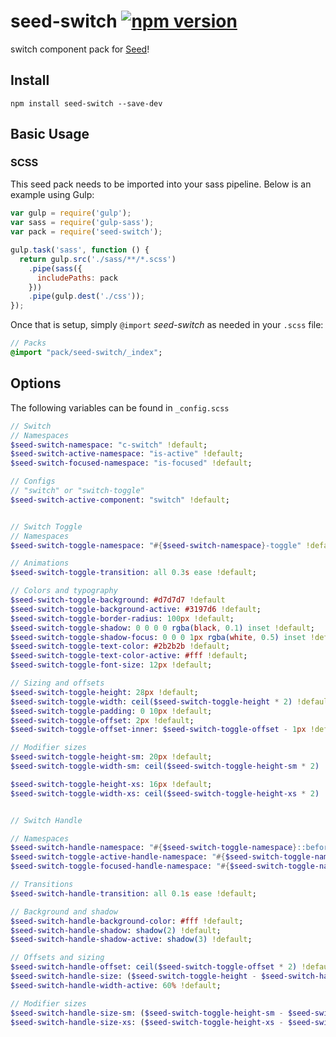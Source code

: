 # seed-switch [![npm version](https://badge.fury.io/js/seed-switch.svg)](https://badge.fury.io/js/seed-switch)

switch component pack for [Seed](https://github.com/helpscout/seed)!

## Install
```
npm install seed-switch --save-dev
```


## Basic Usage

### SCSS
This seed pack needs to be imported into your sass pipeline. Below is an example using Gulp:


```javascript
var gulp = require('gulp');
var sass = require('gulp-sass');
var pack = require('seed-switch');

gulp.task('sass', function () {
  return gulp.src('./sass/**/*.scss')
    .pipe(sass({
      includePaths: pack
    }))
    .pipe(gulp.dest('./css'));
});
```

Once that is setup, simply `@import` *seed-switch* as needed in your `.scss` file:

```sass
// Packs
@import "pack/seed-switch/_index";
```

## Options

The following variables can be found in `_config.scss`

```sass
// Switch
// Namespaces
$seed-switch-namespace: "c-switch" !default;
$seed-switch-active-namespace: "is-active" !default;
$seed-switch-focused-namespace: "is-focused" !default;

// Configs
// "switch" or "switch-toggle"
$seed-switch-active-component: "switch" !default;


// Switch Toggle
// Namespaces
$seed-switch-toggle-namespace: "#{$seed-switch-namespace}-toggle" !default;

// Animations
$seed-switch-toggle-transition: all 0.3s ease !default;

// Colors and typography
$seed-switch-toggle-background: #d7d7d7 !default
$seed-switch-toggle-background-active: #3197d6 !default;
$seed-switch-toggle-border-radius: 100px !default;
$seed-switch-toggle-shadow: 0 0 0 0 rgba(black, 0.1) inset !default;
$seed-switch-toggle-shadow-focus: 0 0 0 1px rgba(white, 0.5) inset !default;
$seed-switch-toggle-text-color: #2b2b2b !default;
$seed-switch-toggle-text-color-active: #fff !default;
$seed-switch-toggle-font-size: 12px !default;

// Sizing and offsets
$seed-switch-toggle-height: 28px !default;
$seed-switch-toggle-width: ceil($seed-switch-toggle-height * 2) !default;
$seed-switch-toggle-padding: 0 10px !default;
$seed-switch-toggle-offset: 2px !default;
$seed-switch-toggle-offset-inner: $seed-switch-toggle-offset - 1px !default;

// Modifier sizes
$seed-switch-toggle-height-sm: 20px !default;
$seed-switch-toggle-width-sm: ceil($seed-switch-toggle-height-sm * 2) !default;

$seed-switch-toggle-height-xs: 16px !default;
$seed-switch-toggle-width-xs: ceil($seed-switch-toggle-height-xs * 2) !default;


// Switch Handle

// Namespaces
$seed-switch-handle-namespace: "#{$seed-switch-toggle-namespace}::before" !default;
$seed-switch-toggle-active-handle-namespace: "#{$seed-switch-toggle-namespace}.#{$seed-switch-active-namespace}::before" !default;
$seed-switch-toggle-focused-handle-namespace: "#{$seed-switch-toggle-namespace}.#{$seed-switch-focused-namespace}::before" !default;

// Transitions
$seed-switch-handle-transition: all 0.1s ease !default;

// Background and shadow
$seed-switch-handle-background-color: #fff !default;
$seed-switch-handle-shadow: shadow(2) !default;
$seed-switch-handle-shadow-active: shadow(3) !default;

// Offsets and sizing
$seed-switch-handle-offset: ceil($seed-switch-toggle-offset * 2) !default;
$seed-switch-handle-size: ($seed-switch-toggle-height - $seed-switch-handle-offset) !default;
$seed-switch-handle-width-active: 60% !default;

// Modifier sizes
$seed-switch-handle-size-sm: ($seed-switch-toggle-height-sm - $seed-switch-handle-offset) !default;
$seed-switch-handle-size-xs: ($seed-switch-toggle-height-xs - $seed-switch-handle-offset) !default;
```
